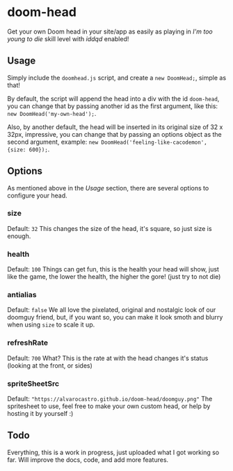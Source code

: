 # doom-head
Get your own Doom head in your site/app as easily as playing in _I'm too young to die_ skill level with _iddqd_ enabled!

## Usage
Simply include the `doomhead.js` script, and create a `new DoomHead;`, simple as that!

By default, the script will append the head into a div with the id `doom-head`, you can change that by passing another id as the first argument, like this: `new DoomHead('my-own-head');`.

Also, by another default, the head will be inserted in its original size of 32 x 32px, impressive, you can change that by passing an options object as the second argument, example: `new DoomHead('feeling-like-cacodemon', {size: 600});`.

## Options
As mentioned above in the *Usage* section, there are several options to configure your head.

### size
Default: `32`
This changes the size of the head, it's square, so just size is enough.

### health
Default: `100`
Things can get fun, this is the health your head will show, just like the game, the lower the health, the higher the gore! (just try to not die)

### antialias
Default: `false`
We all love the pixelated, original and nostalgic look of our doomguy friend, but, if you want so, you can make it look smoth and blurry when using `size` to scale it up.

### refreshRate
Default: `700`
What? This is the rate at with the head changes it's status (looking at the front, or sides)

### spriteSheetSrc
Default: `"https://alvarocastro.github.io/doom-head/doomguy.png"`
The spritesheet to use, feel free to make your own custom head, or help by hosting it by yourself :)

## Todo
Everything, this is a work in progress, just uploaded what I got working so far. Will improve the docs, code, and add more features.

